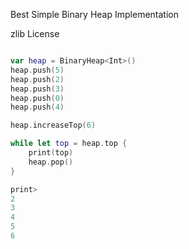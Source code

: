 Best Simple Binary Heap Implementation

zlib License


```swift

var heap = BinaryHeap<Int>()
heap.push(5)
heap.push(2)
heap.push(3)
heap.push(0)
heap.push(4)

heap.increaseTop(6)

while let top = heap.top {
    print(top)
    heap.pop()
}

print>
2
3
4
5
6

```